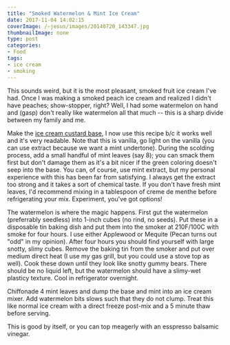 ```yaml
---
title: "Smoked Watermelon & Mint Ice Cream"
date: 2017-11-04 14:02:15
coverImage: /~jesus/images/20140720_143347.jpg
thumbnailImage: none
type: post
categories:
- Food
tags:
- ice cream
- smoking
---
```


This sounds weird, but it is the most pleasant, smoked fruit ice cream I've
had.  Once I was making a smoked peach ice cream and realized I didn't have
peaches; show-stopper, right?  Well, I had some watermelon on hand and (gasp)
don't really like watermelon all that much -- this is a sharp divide
between my family and me.

Make the [ice cream custard base](https://cooking.nytimes.com/recipes/1016605-the-only-ice-cream-recipe-youll-ever-need),
I now use this recipe b/c it works well and it's very readable.  Note that
this is vanilla, go light on the vanilla (you can use extract because we
want a mint undertone).  During the scolding process, add a small handful
of mint leaves (say 8); you can smack them first but don't damage them as
it's a bit nicer if the green coloring doesn't seep into the base.
You can, of course, use mint extract, but my personal experience with this
has been far from satisfying.  I always get the extract too strong and it
takes a sort of chemical taste.  If you don't have fresh mint leaves, I'd recommend mixing in a tablespoon of creme de menthe before refrigerating your mix.
Experiment, you've got options!

The watermelon is where the magic happens.  First gut the watermelon (preferrably seedless) into 1-inch cubes (no rind, no seeds).  Put these in a disposable tin baking dish and put them into the smoker at 210F/100C with smoke for four hours.  I use either Applewood or Mequite (Pecan turns out "odd" in my opinion).  After four hours you should find yourself with large snotty, slimy cubes.  Remove the baking tin from the smoker and put over medium direct heat (I use my gas grill, but you could use a stove top as well).  Cook these down until they look like snotty gummy bears. There should be no liquid left, but the watermelon should have a slimy-wet plasticy texture.  Cool in refrigerator overnight.

Chiffonade 4 mint leaves and dump the base and mint into an ice cream mixer.  Add watermelon bits slows such that they do not clump.  Treat this like normal ice cream with a direct freeze post-mix and a 5 minute thaw before serving.

This is good by itself, or you can top meagerly with an esspresso balsamic vinegar.
